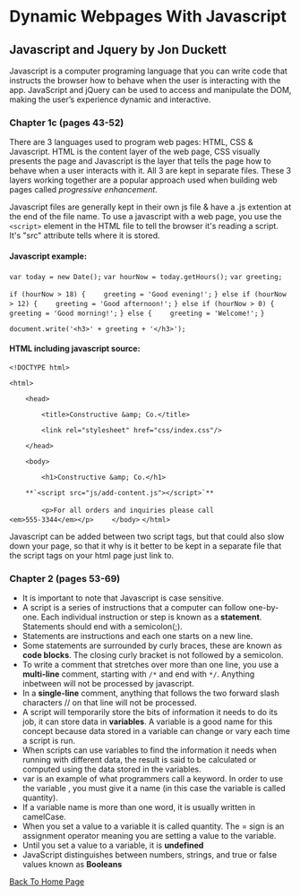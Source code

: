 # Dynamic Webpages With Javascript
## Javascript and Jquery by Jon Duckett
Javascript is a computer programing language that you can write code that instructs the browser how to behave when the user is interacting with the app. JavaScript and jQuery can be used to access and manipulate the DOM, making the user’s experience dynamic and interactive.
### Chapter 1c (pages 43-52)
There are 3 languages used to program web pages: HTML, CSS & Javascript. HTML is the content layer of the web page, CSS visually presents the page and Javascript is the layer that tells the page how to behave when a user interacts with it. All 3 are kept in separate files. These 3 layers working together are a popular approach used when building web pages called *progressive enhancement*.

Javascript files are generally kept in their own js file & have a .js extention at the end of the file name. To use a javascript with a web page, you use the `<script>` element in the HTML file to tell the browser it's reading a script. It's "src" attribute tells where it is stored.

#### Javascript example:

`var today = new Date();`
`var hourNow = today.getHours();`
`var greeting;`

`if (hourNow > 18) {`
`    greeting = 'Good evening!';`
`} else if (hourNow > 12) {`
`    greeting = 'Good afternoon!';`
`} else if (hourNow > 0) {`
`    greeting = 'Good morning!';`
`} else {`
`    greeting = 'Welcome!';`
`}`

`document.write('<h3>' + greeting + '</h3>');`

#### HTML including javascript source:

`<!DOCTYPE html>`

`<html>`

`    <head>`

`        <title>Constructive &amp; Co.</title>`

`        <link rel="stylesheet" href="css/index.css"/>`

`    </head>`

`    <body>`

`        <h1>Constructive &amp; Co.</h1>`

        **`<script src="js/add-content.js"></script>`**
`        <p>For all orders and inquiries please call`
`            <em>555-3344</em></p>`
`    </body>`
`</html>`


Javascript can be added between two script tags, but that could also slow down your page, so that it why is it better to be kept in a separate file that the script tags on your html page just link to.

### Chapter 2 (pages 53-69)
- It is important to note that Javascript is case sensitive. 
- A script is a series of instructions that a computer can follow one-by-one. Each individual instruction or step is known as a **statement**. Statements should end with a semicolon(;).
- Statements are instructions and each one starts on a new line. 
- Some statements are surrounded by curly braces, these are known as **code blocks**. The closing curly bracket is not followed by a semicolon. 
- To write a comment that stretches over more than one line, you use a **multi-line** comment, starting with `/*` and end with `*/`. Anything inbetween will not be processed by javascript.
- In a **single-line** comment, anything that follows the two forward slash characters // on that line will not be processed.
- A script will temporarily store the bits of information it needs to do its job, it can store data in **variables**. A variable is a good name for this concept because data stored in  a variable can change or vary each time a script is run. 
- When scripts can use variables to find the information it needs when running with different data, the result is said to be calculated or computed using the data stored in the variables.
- var is an example of what programmers call a keyword. In order to use the variable , you must give it a name (in this case the variable is called quantity).
- If a variable name is more than one word, it is usually written in camelCase.
- When you set a value to a variable it is called quantity. The = sign is an assignment operator meaning you are setting a value to the variable. 
- Until you set a value to a variable, it is **undefined**
- JavaScript distinguishes between numbers, strings, and true or false values known as **Booleans**

[Back To Home Page](/README.md)